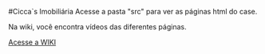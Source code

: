 
#Cicca`s Imobiliária
Acesse a pasta "src" para ver as páginas html do case.

Na wiki, você encontra vídeos das diferentes páginas.

[Acesse a WIKI](https://github.com/LuisCastanh0/Case-HTML-EJEM/wiki)
